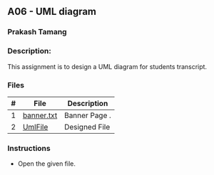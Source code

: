 ## A06 - UML diagram
### Prakash Tamang
### Description:

This assignment is to design a UML diagram for students transcript.
### Files

|   #   | File     | Description                      |
| :---: | -------- | -------------------------------- |
|   1   | [banner.txt](https://github.com/PRATMG/2143-OOP-Tamang/blob/main/Assignment/A06/banner.txt) | Banner Page . |
 | 2   |  [UmlFile](https://github.com/PRATMG/2143-OOP-Tamang/blob/main/Assignment/A06/A06.pdf)    | Designed File |

### Instructions

- Open the given file.



